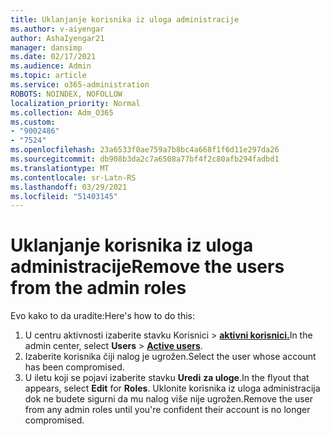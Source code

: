```yaml
---
title: Uklanjanje korisnika iz uloga administracije
ms.author: v-aiyengar
author: AshaIyengar21
manager: dansimp
ms.date: 02/17/2021
ms.audience: Admin
ms.topic: article
ms.service: o365-administration
ROBOTS: NOINDEX, NOFOLLOW
localization_priority: Normal
ms.collection: Adm_O365
ms.custom:
- "9002486"
- "7524"
ms.openlocfilehash: 23a6533f0ae759a7b8bc4a668f1f6d11e297da26
ms.sourcegitcommit: db908b3da2c7a6508a77bf4f2c80afb294fadbd1
ms.translationtype: MT
ms.contentlocale: sr-Latn-RS
ms.lasthandoff: 03/29/2021
ms.locfileid: "51403145"
---
```

# <a name="remove-the-users-from-the-admin-roles"></a><span data-ttu-id="0b08c-102">Uklanjanje korisnika iz uloga administracije</span><span class="sxs-lookup"><span data-stu-id="0b08c-102">Remove the users from the admin roles</span></span>

<span data-ttu-id="0b08c-103">Evo kako to da uradite:</span><span class="sxs-lookup"><span data-stu-id="0b08c-103">Here's how to do this:</span></span>

1. <span data-ttu-id="0b08c-104">U centru aktivnosti izaberite stavku Korisnici  >  [**aktivni korisnici.**](https://go.microsoft.com/fwlink/p/?linkid=834822)</span><span class="sxs-lookup"><span data-stu-id="0b08c-104">In the admin center, select **Users** > [**Active users**](https://go.microsoft.com/fwlink/p/?linkid=834822).</span></span>
1. <span data-ttu-id="0b08c-105">Izaberite korisnika čiji nalog je ugrožen.</span><span class="sxs-lookup"><span data-stu-id="0b08c-105">Select the user whose account has been compromised.</span></span>
1. <span data-ttu-id="0b08c-106">U iletu koji se pojavi izaberite stavku **Uredi** **za uloge**.</span><span class="sxs-lookup"><span data-stu-id="0b08c-106">In the flyout that appears, select **Edit** for **Roles**.</span></span> <span data-ttu-id="0b08c-107">Uklonite korisnika iz uloga administracija dok ne budete sigurni da mu nalog više nije ugrožen.</span><span class="sxs-lookup"><span data-stu-id="0b08c-107">Remove the user from any admin roles until you're confident their account is no longer compromised.</span></span>

